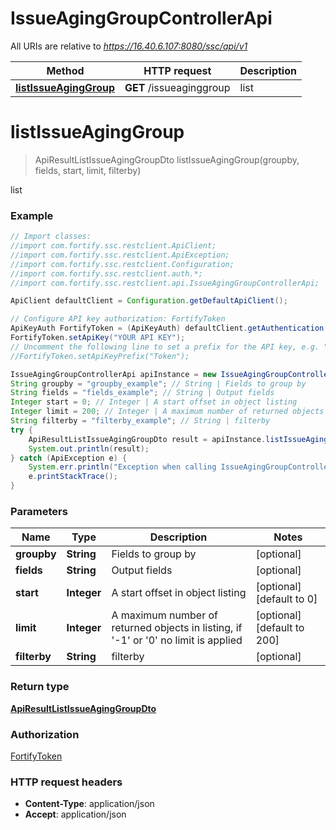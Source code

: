 # IssueAgingGroupControllerApi

All URIs are relative to *https://16.40.6.107:8080/ssc/api/v1*

Method | HTTP request | Description
------------- | ------------- | -------------
[**listIssueAgingGroup**](IssueAgingGroupControllerApi.md#listIssueAgingGroup) | **GET** /issueaginggroup | list


<a name="listIssueAgingGroup"></a>
# **listIssueAgingGroup**
> ApiResultListIssueAgingGroupDto listIssueAgingGroup(groupby, fields, start, limit, filterby)

list

### Example
```java
// Import classes:
//import com.fortify.ssc.restclient.ApiClient;
//import com.fortify.ssc.restclient.ApiException;
//import com.fortify.ssc.restclient.Configuration;
//import com.fortify.ssc.restclient.auth.*;
//import com.fortify.ssc.restclient.api.IssueAgingGroupControllerApi;

ApiClient defaultClient = Configuration.getDefaultApiClient();

// Configure API key authorization: FortifyToken
ApiKeyAuth FortifyToken = (ApiKeyAuth) defaultClient.getAuthentication("FortifyToken");
FortifyToken.setApiKey("YOUR API KEY");
// Uncomment the following line to set a prefix for the API key, e.g. "Token" (defaults to null)
//FortifyToken.setApiKeyPrefix("Token");

IssueAgingGroupControllerApi apiInstance = new IssueAgingGroupControllerApi();
String groupby = "groupby_example"; // String | Fields to group by
String fields = "fields_example"; // String | Output fields
Integer start = 0; // Integer | A start offset in object listing
Integer limit = 200; // Integer | A maximum number of returned objects in listing, if '-1' or '0' no limit is applied
String filterby = "filterby_example"; // String | filterby
try {
    ApiResultListIssueAgingGroupDto result = apiInstance.listIssueAgingGroup(groupby, fields, start, limit, filterby);
    System.out.println(result);
} catch (ApiException e) {
    System.err.println("Exception when calling IssueAgingGroupControllerApi#listIssueAgingGroup");
    e.printStackTrace();
}
```

### Parameters

Name | Type | Description  | Notes
------------- | ------------- | ------------- | -------------
 **groupby** | **String**| Fields to group by | [optional]
 **fields** | **String**| Output fields | [optional]
 **start** | **Integer**| A start offset in object listing | [optional] [default to 0]
 **limit** | **Integer**| A maximum number of returned objects in listing, if &#39;-1&#39; or &#39;0&#39; no limit is applied | [optional] [default to 200]
 **filterby** | **String**| filterby | [optional]

### Return type

[**ApiResultListIssueAgingGroupDto**](ApiResultListIssueAgingGroupDto.md)

### Authorization

[FortifyToken](../README.md#FortifyToken)

### HTTP request headers

 - **Content-Type**: application/json
 - **Accept**: application/json

